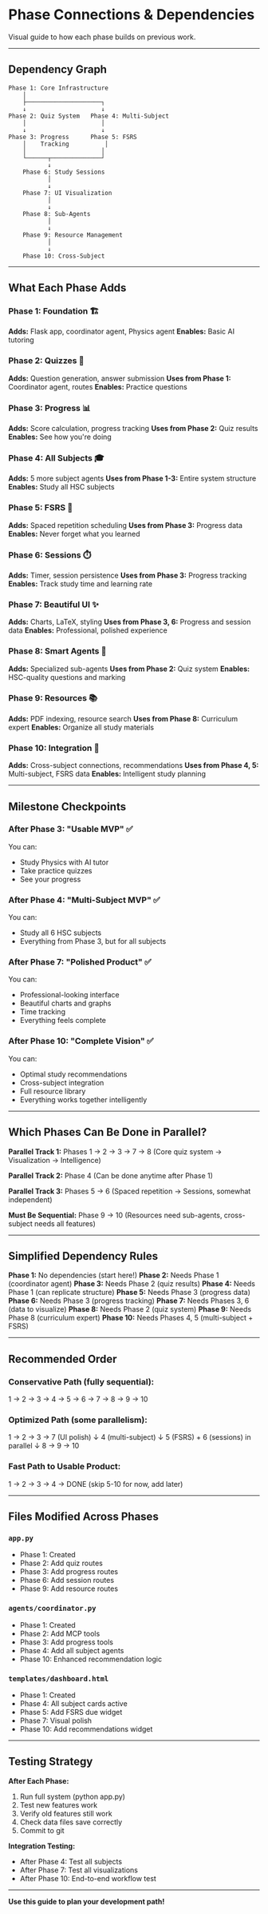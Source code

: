 # Phase Connections & Dependencies

Visual guide to how each phase builds on previous work.

---

## Dependency Graph

```
Phase 1: Core Infrastructure
    │
    ├─────────────────────┐
    ↓                     ↓
Phase 2: Quiz System   Phase 4: Multi-Subject
    │                     │
    ↓                     ↓
Phase 3: Progress      Phase 5: FSRS
    │    Tracking          │
    │                     │
    └──────┬──────────────┘
           ↓
    Phase 6: Study Sessions
           │
           ↓
    Phase 7: UI Visualization
           │
           ↓
    Phase 8: Sub-Agents
           │
           ↓
    Phase 9: Resource Management
           │
           ↓
    Phase 10: Cross-Subject
```

---

## What Each Phase Adds

### Phase 1: Foundation 🏗️
**Adds:** Flask app, coordinator agent, Physics agent
**Enables:** Basic AI tutoring

### Phase 2: Quizzes 📝
**Adds:** Question generation, answer submission
**Uses from Phase 1:** Coordinator agent, routes
**Enables:** Practice questions

### Phase 3: Progress 📊
**Adds:** Score calculation, progress tracking
**Uses from Phase 2:** Quiz results
**Enables:** See how you're doing

### Phase 4: All Subjects 🎓
**Adds:** 5 more subject agents
**Uses from Phase 1-3:** Entire system structure
**Enables:** Study all HSC subjects

### Phase 5: FSRS 🧠
**Adds:** Spaced repetition scheduling
**Uses from Phase 3:** Progress data
**Enables:** Never forget what you learned

### Phase 6: Sessions ⏱️
**Adds:** Timer, session persistence
**Uses from Phase 3:** Progress tracking
**Enables:** Track study time and learning rate

### Phase 7: Beautiful UI ✨
**Adds:** Charts, LaTeX, styling
**Uses from Phase 3, 6:** Progress and session data
**Enables:** Professional, polished experience

### Phase 8: Smart Agents 🎯
**Adds:** Specialized sub-agents
**Uses from Phase 2:** Quiz system
**Enables:** HSC-quality questions and marking

### Phase 9: Resources 📚
**Adds:** PDF indexing, resource search
**Uses from Phase 8:** Curriculum expert
**Enables:** Organize all study materials

### Phase 10: Integration 🔗
**Adds:** Cross-subject connections, recommendations
**Uses from Phase 4, 5:** Multi-subject, FSRS data
**Enables:** Intelligent study planning

---

## Milestone Checkpoints

### After Phase 3: "Usable MVP" ✅
You can:
- Study Physics with AI tutor
- Take practice quizzes
- See your progress

### After Phase 4: "Multi-Subject MVP" ✅
You can:
- Study all 6 HSC subjects
- Everything from Phase 3, but for all subjects

### After Phase 7: "Polished Product" ✅
You can:
- Professional-looking interface
- Beautiful charts and graphs
- Time tracking
- Everything feels complete

### After Phase 10: "Complete Vision" ✅
You can:
- Optimal study recommendations
- Cross-subject integration
- Full resource library
- Everything works together intelligently

---

## Which Phases Can Be Done in Parallel?

**Parallel Track 1:** Phases 1 → 2 → 3 → 7 → 8
(Core quiz system → Visualization → Intelligence)

**Parallel Track 2:** Phase 4
(Can be done anytime after Phase 1)

**Parallel Track 3:** Phases 5 → 6
(Spaced repetition → Sessions, somewhat independent)

**Must Be Sequential:** Phase 9 → 10
(Resources need sub-agents, cross-subject needs all features)

---

## Simplified Dependency Rules

**Phase 1:** No dependencies (start here!)
**Phase 2:** Needs Phase 1 (coordinator agent)
**Phase 3:** Needs Phase 2 (quiz results)
**Phase 4:** Needs Phase 1 (can replicate structure)
**Phase 5:** Needs Phase 3 (progress data)
**Phase 6:** Needs Phase 3 (progress tracking)
**Phase 7:** Needs Phases 3, 6 (data to visualize)
**Phase 8:** Needs Phase 2 (quiz system)
**Phase 9:** Needs Phase 8 (curriculum expert)
**Phase 10:** Needs Phases 4, 5 (multi-subject + FSRS)

---

## Recommended Order

### Conservative Path (fully sequential):
1 → 2 → 3 → 4 → 5 → 6 → 7 → 8 → 9 → 10

### Optimized Path (some parallelism):
1 → 2 → 3 → 7 (UI polish)
     ↓
     4 (multi-subject)
     ↓
     5 (FSRS) + 6 (sessions) in parallel
     ↓
     8 → 9 → 10

### Fast Path to Usable Product:
1 → 2 → 3 → 4 → DONE (skip 5-10 for now, add later)

---

## Files Modified Across Phases

### `app.py`
- Phase 1: Created
- Phase 2: Add quiz routes
- Phase 3: Add progress routes
- Phase 6: Add session routes
- Phase 9: Add resource routes

### `agents/coordinator.py`
- Phase 1: Created
- Phase 2: Add MCP tools
- Phase 3: Add progress tools
- Phase 4: Add all subject agents
- Phase 10: Enhanced recommendation logic

### `templates/dashboard.html`
- Phase 1: Created
- Phase 4: All subject cards active
- Phase 5: Add FSRS due widget
- Phase 7: Visual polish
- Phase 10: Add recommendations widget

---

## Testing Strategy

**After Each Phase:**
1. Run full system (python app.py)
2. Test new features work
3. Verify old features still work
4. Check data files save correctly
5. Commit to git

**Integration Testing:**
- After Phase 4: Test all subjects
- After Phase 7: Test all visualizations
- After Phase 10: End-to-end workflow test

---

**Use this guide to plan your development path!**
